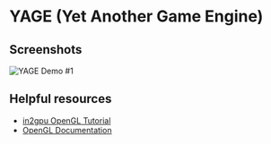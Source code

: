 # YAGE (Yet Another Game Engine)

## Screenshots
![YAGE Demo #1](https://i.imgur.com/IKIWxYE.png)

## Helpful resources
* [in2gpu OpenGL Tutorial](http://in2gpu.com/opengl-3/)
* [OpenGL Documentation](https://www.opengl.org/sdk/docs/man/)
